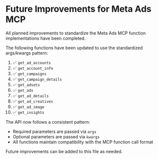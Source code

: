 # Future Improvements for Meta Ads MCP

All planned improvements to standardize the Meta Ads MCP function implementations have been completed.

The following functions have been updated to use the standardized args/kwargs pattern:

1. ✅ `get_ad_accounts` 
2. ✅ `get_account_info`
3. ✅ `get_campaigns`
4. ✅ `get_campaign_details`
5. ✅ `get_adsets`
6. ✅ `get_ads`
7. ✅ `get_ad_details`
8. ✅ `get_ad_creatives`
9. ✅ `get_ad_image`
10. ✅ `get_insights`

The API now follows a consistent pattern:
- Required parameters are passed via `args`
- Optional parameters are passed via `kwargs`
- All functions maintain compatibility with the MCP function call format

Future improvements can be added to this file as needed. 